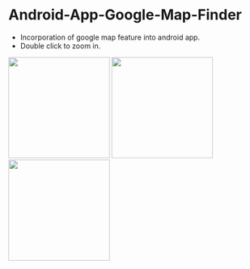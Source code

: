 # Android-App-Google-Map-Finder
<div>
  <ul>
    <li>Incorporation of google map feature into android app.</li>
    <li>Double click to zoom in.</li>
  </ul>
</div>
<img src="https://liao0015.edumedia.ca/pictures/googlemapfinder1.png" width="200">
<img src="https://liao0015.edumedia.ca/pictures/googlemapfinder2.png" width="200">
<img src="https://liao0015.edumedia.ca/pictures/googlemapfinder3.png" width="200">

